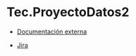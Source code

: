 # Tec.ProyectoDatos2

* [Documentación externa](file:///C:/Users/50684/Desktop/Trabajos/Quinto%20Semestre/Datos%202/Proyecto/Proyecto%201/Documentaci%C3%B3n%20externa.pdf)

* [Jira](https://tec21.atlassian.net/jira/software/projects/JUEG/settings/automation#/rule-list?systemLabelId=project&page=1&pageSize=20)
